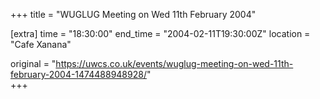 +++
title = "WUGLUG Meeting on Wed 11th February 2004"

[extra]
time = "18:30:00"
end_time = "2004-02-11T19:30:00Z"
location = "Cafe Xanana"

original = "https://uwcs.co.uk/events/wuglug-meeting-on-wed-11th-february-2004-1474488948928/"    
+++




